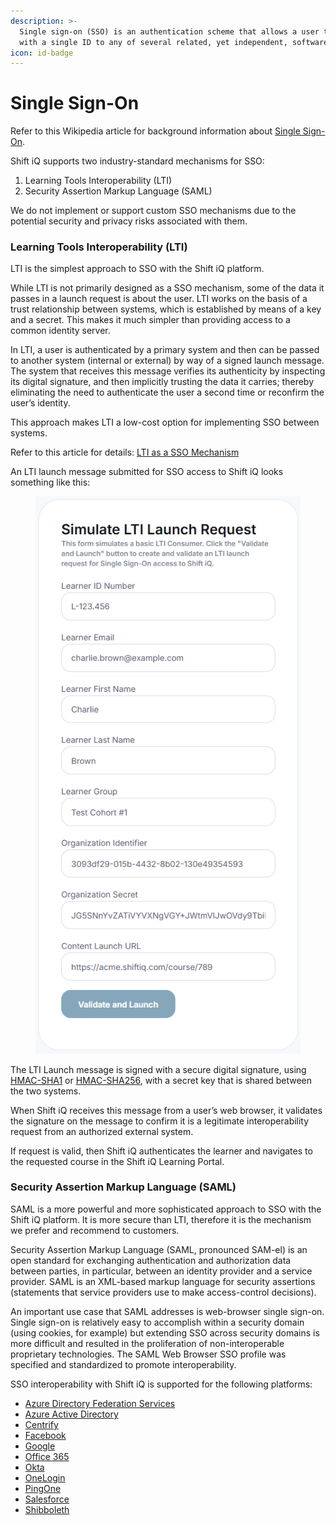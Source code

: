 ```yaml
---
description: >-
  Single sign-on (SSO) is an authentication scheme that allows a user to log in
  with a single ID to any of several related, yet independent, software systems.
icon: id-badge
---
```


# Single Sign-On

Refer to this Wikipedia article for background information about [Single Sign-On](https://en.wikipedia.org/wiki/Single_sign-on).

Shift iQ supports two industry-standard mechanisms for SSO:

1. Learning Tools Interoperability (LTI)
2. Security Assertion Markup Language (SAML)

We do not implement or support custom SSO mechanisms due to the potential security and privacy risks associated with them.

### Learning Tools Interoperability (LTI) <a href="#learning-tools-interoperability-lti" id="learning-tools-interoperability-lti"></a>

LTI is the simplest approach to SSO with the Shift iQ platform.

While LTI is not primarily designed as a SSO mechanism, some of the data it passes in a launch request is about the user. LTI works on the basis of a trust relationship between systems, which is established by means of a key and a secret. This makes it much simpler than providing access to a common identity server.

In LTI, a user is authenticated by a primary system and then can be passed to another system (internal or external) by way of a signed launch message. The system that receives this message verifies its authenticity by inspecting its digital signature, and then implicitly trusting the data it carries; thereby eliminating the need to authenticate the user a second time or reconfirm the user’s identity.

This approach makes LTI a low-cost option for implementing SSO between systems.

Refer to this article for details: [LTI as a SSO Mechanism](https://www.imsglobal.org/learning-tools-interoperability-sso-mechanism)

An LTI launch message submitted for SSO access to Shift iQ looks something like this:

<figure><img src="../.gitbook/assets/lti-launch.png" alt=""><figcaption></figcaption></figure>

The LTI Launch message is signed with a secure digital signature, using [HMAC-SHA1](https://learn.microsoft.com/en-us/dotnet/api/system.security.cryptography.hmacsha1?view=net-7.0) or [HMAC-SHA256](https://learn.microsoft.com/en-us/dotnet/api/system.security.cryptography.hmacsha256?view=net-7.0), with a secret key that is shared between the two systems.

When Shift iQ receives this message from a user’s web browser, it validates the signature on the message to confirm it is a legitimate interoperability request from an authorized external system.

If request is valid, then Shift iQ authenticates the learner and navigates to the requested course in the Shift iQ Learning Portal.

### Security Assertion Markup Language (SAML) <a href="#security-assertion-markup-language-saml" id="security-assertion-markup-language-saml"></a>

SAML is a more powerful and more sophisticated approach to SSO with the Shift iQ platform. It is more secure than LTI, therefore it is the mechanism we prefer and recommend to customers.

Security Assertion Markup Language (SAML, pronounced SAM-el) is an open standard for exchanging authentication and authorization data between parties, in particular, between an identity provider and a service provider. SAML is an XML-based markup language for security assertions (statements that service providers use to make access-control decisions).

An important use case that SAML addresses is web-browser single sign-on. Single sign-on is relatively easy to accomplish within a security domain (using cookies, for example) but extending SSO across security domains is more difficult and resulted in the proliferation of non-interoperable proprietary technologies. The SAML Web Browser SSO profile was specified and standardized to promote interoperability.

SSO interoperability with Shift iQ is supported for the following platforms:

* [Azure Directory Federation Services](https://learn.microsoft.com/en-us/windows-server/identity/ad-fs/deployment/how-to-connect-fed-azure-adfs)
* [Azure Active Directory](https://www.microsoft.com/en-ca/security/business/identity-access/microsoft-entra-id)
* [Centrify](https://delinea.com/)
* [Facebook](https://www.facebook.com/)
* [Google](https://www.google.com/)
* [Office 365](https://www.office.com/)
* [Okta](https://www.okta.com/)
* [OneLogin](https://www.onelogin.com/)
* [PingOne](https://www.pingidentity.com/)
* [Salesforce](https://www.salesforce.com/)
* [Shibboleth](https://www.shibboleth.net/)
